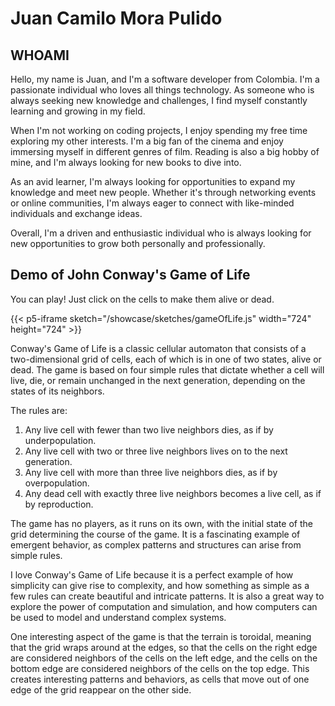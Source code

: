 # Juan Camilo Mora Pulido

## WHOAMI

Hello, my name is Juan, and I'm a software developer from Colombia. I'm a passionate individual who loves all things technology. As someone who is always seeking new knowledge and challenges, I find myself constantly learning and growing in my field.

When I'm not working on coding projects, I enjoy spending my free time exploring my other interests. I'm a big fan of the cinema and enjoy immersing myself in different genres of film. Reading is also a big hobby of mine, and I'm always looking for new books to dive into.

As an avid learner, I'm always looking for opportunities to expand my knowledge and meet new people. Whether it's through networking events or online communities, I'm always eager to connect with like-minded individuals and exchange ideas.

Overall, I'm a driven and enthusiastic individual who is always looking for new opportunities to grow both personally and professionally.

## Demo of John Conway's Game of Life

You can play! Just click on the cells to make them alive or dead.

{{< p5-iframe sketch="/showcase/sketches/gameOfLife.js" width="724" height="724" >}}

Conway's Game of Life is a classic cellular automaton that consists of a two-dimensional grid of cells, each of which is in one of two states, alive or dead. The game is based on four simple rules that dictate whether a cell will live, die, or remain unchanged in the next generation, depending on the states of its neighbors.

The rules are:

1. Any live cell with fewer than two live neighbors dies, as if by underpopulation.
2. Any live cell with two or three live neighbors lives on to the next generation.
3. Any live cell with more than three live neighbors dies, as if by overpopulation. 
4. Any dead cell with exactly three live neighbors becomes a live cell, as if by reproduction. 

The game has no players, as it runs on its own, with the initial state of the grid determining the course of the game. It is a fascinating example of emergent behavior, as complex patterns and structures can arise from simple rules.

I love Conway's Game of Life because it is a perfect example of how simplicity can give rise to complexity, and how something as simple as a few rules can create beautiful and intricate patterns. It is also a great way to explore the power of computation and simulation, and how computers can be used to model and understand complex systems.

One interesting aspect of the game is that the terrain is toroidal, meaning that the grid wraps around at the edges, so that the cells on the right edge are considered neighbors of the cells on the left edge, and the cells on the bottom edge are considered neighbors of the cells on the top edge. This creates interesting patterns and behaviors, as cells that move out of one edge of the grid reappear on the other side.